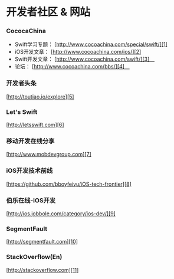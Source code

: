 # 开发者社区 & 网站
### CococaChina
- Swift学习专题：
	[http://www.cocoachina.com/special/swift/][1]
- iOS开发文章：
	[http://www.cocoachina.com/ios/][2]
- Swift开发文章：
	[http://www.cocoachina.com/swift/][3]　
- 论坛：
	[http://www.cocoachina.com/bbs/][4]　

### 开发者头条
[http://toutiao.io/explore][5]

### Let's Swift
[http://letsswift.com][6]

### 移动开发在线分享
[http://www.mobdevgroup.com][7]

### iOS开发技术前线
[https://github.com/bboyfeiyu/iOS-tech-frontier][8]
### 伯乐在线-iOS开发
[http://ios.jobbole.com/category/ios-dev/][9]

### SegmentFault
[http://segmentfault.com][10]

### StackOverflow(En)
[http://stackoverflow.com][11]

[1]:	http://www.cocoachina.com/special/swift/
[2]:	http://www.cocoachina.com/ios/
[3]:	http://www.cocoachina.com/swift/
[4]:	http://www.cocoachina.com/bbs/
[5]:	http://toutiao.io/explore
[6]:	http://letsswift.com
[7]:	http://www.mobdevgroup.com
[8]:	https://github.com/bboyfeiyu/iOS-tech-frontier
[9]:	http://ios.jobbole.com/category/ios-dev/
[10]:	http://segmentfault.com
[11]:	http://stackoverflow.com